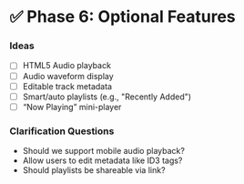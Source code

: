 # ✅ Phase 6: Optional Features

### Ideas

* [ ] HTML5 Audio playback
* [ ] Audio waveform display
* [ ] Editable track metadata
* [ ] Smart/auto playlists (e.g., "Recently Added")
* [ ] “Now Playing” mini-player

### Clarification Questions

* Should we support mobile audio playback?
* Allow users to edit metadata like ID3 tags?
* Should playlists be shareable via link?
